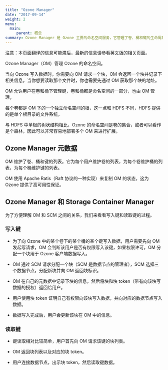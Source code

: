 ```yaml
---
title: "Ozone Manager"
date: "2017-09-14"
weight: 2
menu: 
  main:
     parent: 概念
summary: Ozone Manager 是 Ozone 主要的命名空间服务，它管理了卷、桶和键的生命周期。
---
```

<!---
  Licensed to the Apache Software Foundation (ASF) under one or more
  contributor license agreements.  See the NOTICE file distributed with
  this work for additional information regarding copyright ownership.
  The ASF licenses this file to You under the Apache License, Version 2.0
  (the "License"); you may not use this file except in compliance with
  the License.  You may obtain a copy of the License at

      http://www.apache.org/licenses/LICENSE-2.0

  Unless required by applicable law or agreed to in writing, software
  distributed under the License is distributed on an "AS IS" BASIS,
  WITHOUT WARRANTIES OR CONDITIONS OF ANY KIND, either express or implied.
  See the License for the specific language governing permissions and
  limitations under the License.
-->

<div class="alert alert-warning">

注意：本页面翻译的信息可能滞后，最新的信息请参看英文版的相关页面。

</div>

Ozone Manager（OM）管理 Ozone 的命名空间。

当向 Ozone 写入数据时，你需要向 OM 请求一个块，OM 会返回一个块并记录下相关信息。当你想要读取那个文件时，你也需要先通过 OM 获取那个块的地址。

OM 允许用户在卷和桶下管理键，卷和桶都是命名空间的一部分，也由 OM 管理。

每个卷都是 OM 下的一个独立命名空间的根，这一点和 HDFS 不同，HDFS 提供的是单个根目录的文件系统。

与 HDFS 中单根的树状结构相比，Ozone 的命名空间是卷的集合，或者可以看作是个森林，因此可以非常容易地部署多个 OM 来进行扩展。

## Ozone Manager 元数据

OM 维护了卷、桶和键的列表。它为每个用户维护卷的列表，为每个卷维护桶的列表，为每个桶维护键的列表。

OM 使用 Apache Ratis（Raft 协议的一种实现）来复制 OM 的状态，这为 Ozone 提供了高可用性保证。


## Ozone Manager 和 Storage Container Manager

为了方便理解 OM 和 SCM 之间的关系，我们来看看写入键和读取键的过程。

### 写入键

* 为了向 Ozone 中的某个卷下的某个桶的某个键写入数据，用户需要先向 OM 发起写请求，OM 会判断该用户是否有权限写入该键，如果权限许可，OM 分配一个块用于 Ozone 客户端数据写入。

* OM 通过 SCM 请求分配一个块（SCM 是数据节点的管理者），SCM 选择三个数据节点，分配新块并向 OM 返回块标识。

* OM 在自己的元数据中记录下块的信息，然后将块和块 token（带有向该块写数据的授权）返回给用户。

* 用户使用块 token 证明自己有权限向该块写入数据，并向对应的数据节点写入数据。

* 数据写入完成后，用户会更新该块在 OM 中的信息。


### 读取键

* 键读取相对比较简单，用户首先向 OM 请求该键的块列表。

* OM 返回块列表以及对应的块 token。

* 用户连接数据节点，出示块 token，然后读取键数据。